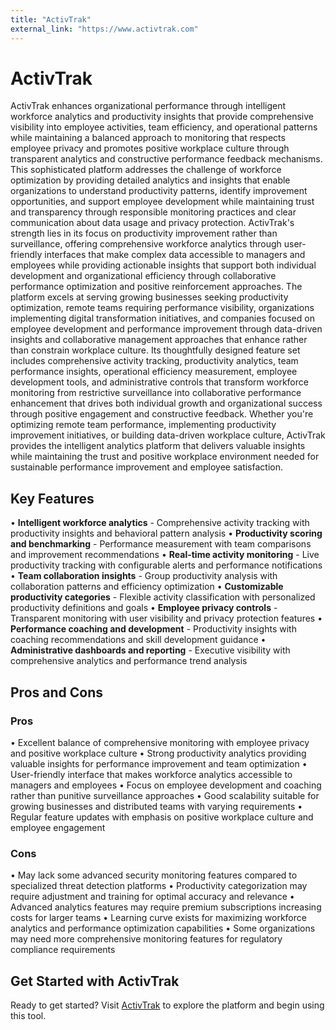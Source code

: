 ```yaml
---
title: "ActivTrak"
external_link: "https://www.activtrak.com"
---
```


# ActivTrak

ActivTrak enhances organizational performance through intelligent workforce analytics and productivity insights that provide comprehensive visibility into employee activities, team efficiency, and operational patterns while maintaining a balanced approach to monitoring that respects employee privacy and promotes positive workplace culture through transparent analytics and constructive performance feedback mechanisms. This sophisticated platform addresses the challenge of workforce optimization by providing detailed analytics and insights that enable organizations to understand productivity patterns, identify improvement opportunities, and support employee development while maintaining trust and transparency through responsible monitoring practices and clear communication about data usage and privacy protection. ActivTrak's strength lies in its focus on productivity improvement rather than surveillance, offering comprehensive workforce analytics through user-friendly interfaces that make complex data accessible to managers and employees while providing actionable insights that support both individual development and organizational efficiency through collaborative performance optimization and positive reinforcement approaches. The platform excels at serving growing businesses seeking productivity optimization, remote teams requiring performance visibility, organizations implementing digital transformation initiatives, and companies focused on employee development and performance improvement through data-driven insights and collaborative management approaches that enhance rather than constrain workplace culture. Its thoughtfully designed feature set includes comprehensive activity tracking, productivity analytics, team performance insights, operational efficiency measurement, employee development tools, and administrative controls that transform workforce monitoring from restrictive surveillance into collaborative performance enhancement that drives both individual growth and organizational success through positive engagement and constructive feedback. Whether you're optimizing remote team performance, implementing productivity improvement initiatives, or building data-driven workplace culture, ActivTrak provides the intelligent analytics platform that delivers valuable insights while maintaining the trust and positive workplace environment needed for sustainable performance improvement and employee satisfaction.

## Key Features

• **Intelligent workforce analytics** - Comprehensive activity tracking with productivity insights and behavioral pattern analysis
• **Productivity scoring and benchmarking** - Performance measurement with team comparisons and improvement recommendations
• **Real-time activity monitoring** - Live productivity tracking with configurable alerts and performance notifications
• **Team collaboration insights** - Group productivity analysis with collaboration patterns and efficiency optimization
• **Customizable productivity categories** - Flexible activity classification with personalized productivity definitions and goals
• **Employee privacy controls** - Transparent monitoring with user visibility and privacy protection features
• **Performance coaching and development** - Productivity insights with coaching recommendations and skill development guidance
• **Administrative dashboards and reporting** - Executive visibility with comprehensive analytics and performance trend analysis

## Pros and Cons

### Pros
• Excellent balance of comprehensive monitoring with employee privacy and positive workplace culture
• Strong productivity analytics providing valuable insights for performance improvement and team optimization
• User-friendly interface that makes workforce analytics accessible to managers and employees
• Focus on employee development and coaching rather than punitive surveillance approaches
• Good scalability suitable for growing businesses and distributed teams with varying requirements
• Regular feature updates with emphasis on positive workplace culture and employee engagement

### Cons
• May lack some advanced security monitoring features compared to specialized threat detection platforms
• Productivity categorization may require adjustment and training for optimal accuracy and relevance
• Advanced analytics features may require premium subscriptions increasing costs for larger teams
• Learning curve exists for maximizing workforce analytics and performance optimization capabilities
• Some organizations may need more comprehensive monitoring features for regulatory compliance requirements

## Get Started with ActivTrak

Ready to get started? Visit [ActivTrak](https://www.activtrak.com) to explore the platform and begin using this tool.